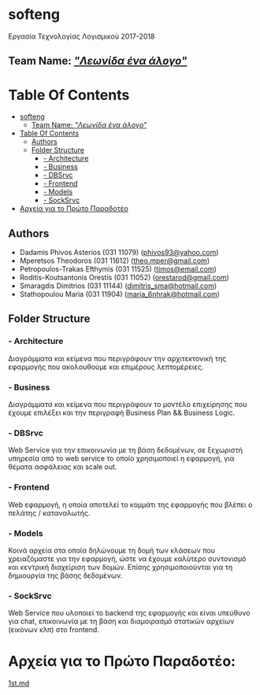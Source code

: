 # softeng
Εργασία Τεχνολογίας Λογισμικού 2017-2018

## Team Name: [*"Λεωνίδα ένα άλογο"*](https://youtu.be/0xd9qtkMdLo?t=1m37s)

# Table Of Contents
- [softeng](#softeng)
    - [Team Name: *"Λεωνίδα ένα άλογο"*](#team-name-%CE%BB%CE%B5%CF%89%CE%BD%CE%AF%CE%B4%CE%B1-%CE%AD%CE%BD%CE%B1-%CE%AC%CE%BB%CE%BF%CE%B3%CE%BF)
- [Table Of Contents](#table-of-contents)
    - [Authors](#authors)
    - [Folder Structure](#folder-structure)
        - [- Architecture](#architecture)
        - [- Business](#business)
        - [- DBSrvc](#dbsrvc)
        - [- Frontend](#frontend)
        - [- Models](#models)
        - [- SockSrvc](#socksrvc)
- [Αρχεία για το Πρώτο Παραδοτέο](#fst_deliv)

## Authors
- Dadamis Phivos Asterios       (031 11079) (phivos93@yahoo.com)
- Mperetsos Theodoros           (031 11612) (theo.mper@gmail.com)
- Petropoulos-Trakas Efthymis   (031 11525) (timos@email.com)
- Roditis-Koutsantonis Orestis  (031 11052) (orestarod@gmail.com)
- Smaragdis Dimitrios           (031 11144) (dimitris_sma@hotmail.com)
- Stathopoulou Maria            (031 11904) (maria_6nhrak@hotmail.com)

## Folder Structure
### <a name="architecture"></a>- Architecture
Διαγράμματα και κείμενα που περιγράφουν την αρχιτεκτονική της εφαρμογής που ακολουθούμε και επιμέρους λεπτομέρειες.
### <a name="business"></a>- Business
Διαγράμματα και κείμενα που περιγράφουν το μοντέλο επιχείρησης που έχουμε επιλέξει και την περιγραφή Business Plan && Business Logic.
### <a name="dbsrvc"></a>- DBSrvc
Web Service για την επικοινωνία με τη βάση δεδομένων, σε ξεχωριστή υπηρεσία από το web service το οποίο χρησιμοποιεί η εφαρμογή, για θέματα ασφάλειας και scale out.
### <a name="frontend"></a>- Frontend
Web εφαρμογή, η οποία αποτελεί το κομμάτι της εφαρμογής που βλέπει ο πελάτης / καταναλωτής.
### <a name="models"></a>- Models
Κοινά αρχεία στα οποία δηλώνουμε τη δομή των κλάσεων που χρειαζόμαστε για την εφαρμογή, ώστε να έχουμε καλύτερο συντονισμό και κεντρική διαχείριση των δομών. Επίσης χρησιμοποιούνται για τη δημιουργία της βάσης δεδομένων.
### <a name="socksrvc"></a>- SockSrvc
Web Service που υλοποιεί το backend της εφαρμογής και είναι υπεύθυνο για chat, επικοινωνία με τη βάση και διαμοιρασμό στατικών αρχείων (εικόνων κλπ) στο frontend.

# <a name="fst_deliv"></a>Αρχεία για το Πρώτο Παραδοτέο:
[1st.md](business/1st.md)

